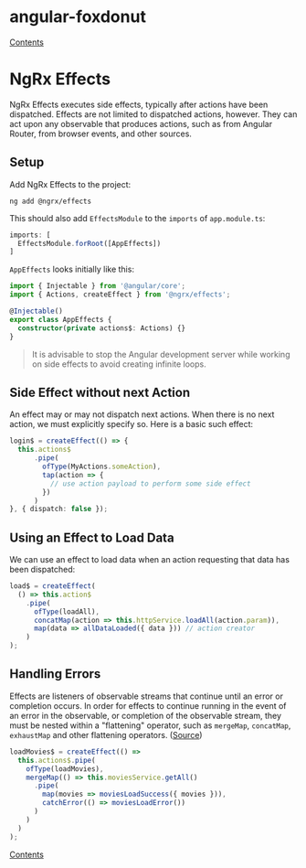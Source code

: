 # angular-foxdonut

[Contents](../README.md#angular-foxdonut)

# NgRx Effects

NgRx Effects executes side effects, typically after actions have been dispatched. Effects are not
limited to dispatched actions, however. They can act upon any observable that produces actions, such
as from Angular Router, from browser events, and other sources.

## Setup

Add NgRx Effects to the project:

```
ng add @ngrx/effects
```

This should also add `EffectsModule` to the `imports` of `app.module.ts`:

```typescript
imports: [
  EffectsModule.forRoot([AppEffects])
]
```

`AppEffects` looks initially like this:

```typescript
import { Injectable } from '@angular/core';
import { Actions, createEffect } from '@ngrx/effects';

@Injectable()
export class AppEffects {
  constructor(private actions$: Actions) {}
}
```

> It is advisable to stop the Angular development server while working on side effects to avoid
> creating infinite loops.

## Side Effect without next Action

An effect may or may not dispatch next actions. When there is no next action, we must explicitly
specify so. Here is a basic such effect:

```typescript
login$ = createEffect(() => {
  this.actions$
      .pipe(
        ofType(MyActions.someAction),
        tap(action => {
          // use action payload to perform some side effect
        })
      )
}, { dispatch: false });
```

## Using an Effect to Load Data

We can use an effect to load data when an action requesting that data has been dispatched:

```typescript
load$ = createEffect(
  () => this.action$
    .pipe(
      ofType(loadAll),
      concatMap(action => this.httpService.loadAll(action.param)),
      map(data => allDataLoaded({ data })) // action creator
    )
);
```

## Handling Errors

Effects are listeners of observable streams that continue until an error or completion occurs. In
order for effects to continue running in the event of an error in the observable, or completion of
the observable stream, they must be nested within a "flattening" operator, such as `mergeMap`,
`concatMap`, `exhaustMap` and other flattening operators.
([Source](https://ngrx.io/guide/effects#handling-errors))

```typescript
loadMovies$ = createEffect(() =>
  this.actions$.pipe(
    ofType(loadMovies),
    mergeMap(() => this.moviesService.getAll()
      .pipe(
        map(movies => moviesLoadSuccess({ movies })),
        catchError(() => moviesLoadError())
      )
    )
  )
);
```

[Contents](../README.md#angular-foxdonut)
